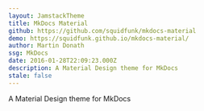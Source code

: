 ```yaml
---
layout: JamstackTheme
title: MkDocs Material
github: https://github.com/squidfunk/mkdocs-material
demo: https://squidfunk.github.io/mkdocs-material/
author: Martin Donath
ssg: MkDocs
date: 2016-01-28T22:09:23.000Z
description: A Material Design theme for MkDocs
stale: false
---
```


A Material Design theme for MkDocs
